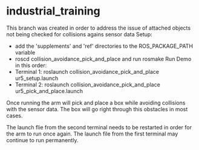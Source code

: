 industrial_training
===================

This branch was created in order to address the issue of attached objects not being checked for collisions agains sensor data <octomap>
Setup:
  - add the 'supplements' and 'ref' directories to the ROS_PACKAGE_PATH variable
  - roscd collision_avoidance_pick_and_place and run rosmake
Run Demo in this order:
  - Terminal 1: roslaunch collision_avoidance_pick_and_place ur5_setup.launch
  - Terminal 2: roslaunch collision_avoidance_pick_and_place ur5_pick_and_place.launch

Once running the arm will pick and place a box while avoiding collisions with the sensor data.  The box will go right through this obstacles in most cases.

The launch flie from the second terminal needs to be restarted in order for the arm to run once again. The launch file from the first terminal may continue to run permanently.
